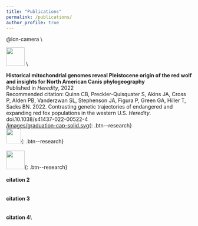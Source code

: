 ```yaml
---
title: "Publications"
permalink: /publications/
author_profile: true
---
```


@icn-camera \

<img src="https://raw.githubusercontent.com/FortAwesome/Font-Awesome/6.x/svgs/solid/crown.svg" width="50" height="50"> \

**Historical mitochondrial genomes reveal Pleistocene origin of the red wolf and insights for North American Canis phylogeography** \
Published in *Heredity*, 2022 \
Recommended citation: Quinn CB, Preckler-Quisquater S, Akins JA, Cross P, Alden PB, Vanderzwan SL, Stephenson JA, Figura P, Green GA, Hiller T, Sacks BN. 2022. Contrasting genetic trajectories of endangered and expanding red fox populations in the western U.S. *Heredity*. doi.10.1038/s41437-022-00522-4 \
[/images/graduation-cap-solid.svg](https://squisquater.github.io/research/){: .btn--research} \
[<img src="https://github.com/FortAwesome/Font-Awesome/blob/6.x/svgs/regular/address-book.svg" width="40" height="40">](https://squisquater.github.io/research/){: .btn--research} \
\
[<img src="https://raw.githubusercontent.com/FortAwesome/Font-Awesome/6.x/svgs/solid/crown.svg" width="50" height="50">](https://onlinelibrary.wiley.com/doi/abs/10.1111/mec.16048){: .btn--research} \
\
**citation 2**\
\
\
**citation 3**\
\
\
**citation 4**\